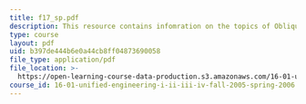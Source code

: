 ```yaml
---
title: f17_sp.pdf
description: This resource contains infomration on the topics of Oblique Shocks.
type: course
layout: pdf
uid: b397de444b6e0a44cb8ff04873690058
file_type: application/pdf
file_location: >-
  https://open-learning-course-data-production.s3.amazonaws.com/16-01-unified-engineering-i-ii-iii-iv-fall-2005-spring-2006/b397de444b6e0a44cb8ff04873690058_f17_sp.pdf
course_id: 16-01-unified-engineering-i-ii-iii-iv-fall-2005-spring-2006
---
```


